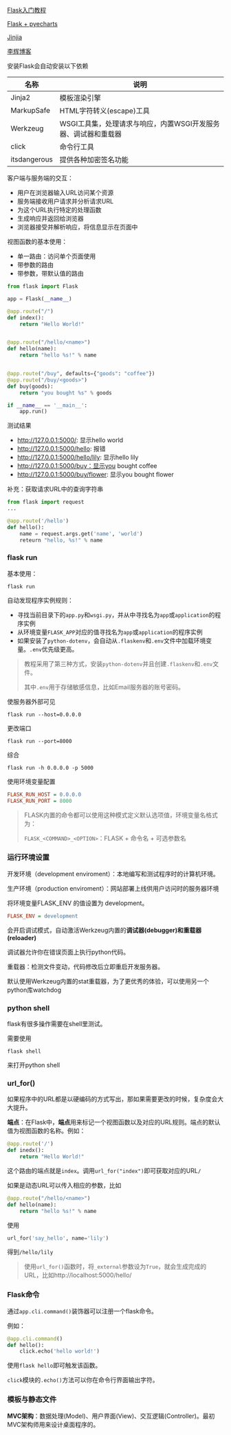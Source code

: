 [Flask入门教程](https://read.helloflask.com/c0-preface)

[Flask + pyecharts](https://mp.weixin.qq.com/s?__biz=Mzg2MTY3ODk2Mg==&mid=2247491490&idx=1&sn=89422a51ae1b1c15640ae27e9ce32102&source=41#wechat_redirect)

[Jinjia](https://jinja.palletsprojects.com/)

[李辉博客](https://greyli.com/)



安装Flask会自动安装以下依赖

| 名称         | 说明                                                         |
| ------------ | ------------------------------------------------------------ |
| Jinja2       | 模板渲染引擎                                                 |
| MarkupSafe   | HTML字符转义(escape)工具                                     |
| Werkzeug     | WSGI工具集，处理请求与响应，内置WSGI开发服务器、调试器和重载器 |
| click        | 命令行工具                                                   |
| itsdangerous | 提供各种加密签名功能                                         |

客户端与服务端的交互：

- 用户在浏览器输入URL访问某个资源
- 服务端接收用户请求并分析请求URL
- 为这个URL执行特定的处理函数
- 生成响应并返回给浏览器
- 浏览器接受并解析响应，将信息显示在页面中



视图函数的基本使用：

- 单一路由：访问单个页面使用
- 带参数的路由
- 带参数，带默认值的路由

```python
from flask import Flask

app = Flask(__name__)

@app.route("/")
def index():
    return "Hello World!"


@app.route("/hello/<name>")
def hello(name):
    return "hello %s!" % name


@app.route("/buy", defaults={"goods": "coffee"})
@app.route("/buy/<goods>")
def buy(goods):
    return "you bought %s" % goods

if __name__ == '__main__':
    app.run()
```

测试结果

- http://127.0.0.1:5000/: 显示hello world
- http://127.0.0.1:5000/hello: 报错
- http://127.0.0.1:5000/hello/lily: 显示hello lily
- http://127.0.0.1:5000/buy：显示you bought coffee
- http://127.0.0.1:5000/buy/flower: 显示you bought flower



补充：获取请求URL中的查询字符串

```python
from flask import request
...

@app.route('/hello')
def hello():
    name = request.args.get('name', 'world')
    reteurn "hello, %s!" % name
```



### flask run

基本使用：

```
flask run
```

自动发现程序实例规则：

- 寻找当前目录下的`app.py`和`wsgi.py`，并从中寻找名为`app`或`application`的程序实例
- 从环境变量`FLASK_APP`对应的值寻找名为`app`或`application`的程序实例
- 如果安装了`python-dotenv`，会自动从`.flaskenv`和`.env`文件中加载环境变量。`.env`优先级更高。

> 教程采用了第三种方式，安装`python-dotenv`并且创建`.flaskenv`和`.env`文件。
>
> 其中`.env`用于存储敏感信息，比如Email服务器的账号密码。

使服务器外部可见

```
flask run --host=0.0.0.0
```

更改端口

```
flask run --port=8000
```

综合

```
flask run -h 0.0.0.0 -p 5000
```



使用环境变量配置

```ini
FLASK_RUN_HOST = 0.0.0.0
FLASK_RUN_PORT = 8000
```

> FLASK内置的命令都可以使用这种模式定义默认选项值，环境变量名格式为：
>
> `FLASK_<COMMAND>_<OPTION>`：FLASK + 命令名 + 可选参数名

### 运行环境设置

开发环境（development enviroment）：本地编写和测试程序时的计算机环境。

生产环境（production enviroment）：网站部署上线供用户访问时的服务器环境

将环境变量FLASK_ENV 的值设置为 development。

```ini
FLASK_ENV = development
```

会开启调试模式，自动激活Werkzeug内置的**调试器(debugger)**和**重载器(reloader)**

调试器允许你在错误页面上执行python代码。

重载器：检测文件变动，代码修改后立即重启开发服务器。

默认使用Werkzeug内置的stat重载器，为了更优秀的体验，可以使用另一个python库watchdog



### python shell

flask有很多操作需要在shell里测试。

需要使用

```
flask shell
```

来打开python shell

### url_for()

如果程序中的URL都是以硬编码的方式写出，那如果需要更改的时候，复杂度会大大提升。

**端点**：在Flask中，**端点**用来标记一个视图函数以及对应的URL规则。端点的默认值为视图函数的名称。例如：

```python
@app.route('/')
def inedx():
    return "Hello World!"
```

这个路由的端点就是`index`。调用`url_for("index")`即可获取对应的URL`/`

如果是动态URL可以传入相应的参数，比如

```python
@app.route("/hello/<name>")
def hello(name):
    return "hello %s!" % name
```

使用

```python
url_for('say_hello', name='lily')
```

得到`/hello/lily`

> 使用`url_for()`函数时，将`_external`参数设为`True`，就会生成完成的URL，比如http://localhost:5000/hello/

### Flask命令

通过`app.cli.command()`装饰器可以注册一个flask命令。

例如：

```python
@app.cli.command()
def hello():
    click.echo('hello world!')
```

使用`flask hello`即可触发该函数。

`click`模块的`.echo()`方法可以你在命令行界面输出字符。

### 模板与静态文件

**MVC架构**：数据处理(Model)、用户界面(View)、交互逻辑(Controller)。最初MVC架构师用来设计桌面程序的。